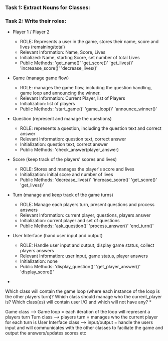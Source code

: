 ### Task 1: Extract Nouns for Classes:
### Task 2: Write their roles:

- Player 1 / Player 2
  - ROLE: Represents a user in the game, stores their name, score and lives (remaining/total)
  - Relevant Information: Name, Score, Lives
  - Initialized: Name, starting Score, set number of total Lives
  - Public Methods: 'get_name()' 'get_score()' 'get_lives()' 'increaase_score()' 'decrease_lives()'
  
- Game (manage game flow)
  - ROLE: manages the game flow, including the question handling, game loop and announcing the winner.
  - Relevant Information: Current Player, list of Players
  - Initialization: list of players
  - Public Methods: 'start_game()' 'game_loop()' 'announce_winner()'
  
- Question (represent and manage the questions)
  - ROLE: represents a question, including the question text and correct answer
  - Relevant Information: question text, correct answer
  - Initialization: question text, correct answer
  - Public Methods: 'check_answer(player_answer)
  
- Score (keep track of the players' scores and lives)
  - ROLE: Stores and manages the player's score and lives
  - Initialization: initial score and number of lives
  - Public Methods: 'decrease_lives()' 'increase_score()' 'get_score()' 'get_lives()'
  
- Turn (manage and keep track of the game turns)
  - ROLE: Manage each players turn, present questions and process answers
  - Relevant Information: current player, questions, players answer
  - Initialization: current player and set of questions
  - Public Methods: 'ask_question()' 'process_answer()' 'end_turn()'
  
- User Interface (hand user input and output)
  - ROLE: Handle user input and output, display game status, collect players answers
  - Relevant Information: user input, game status, player answers
  - Initialization: none
  - Public Methods: 'display_question()' 'get_player_answer()' 'display_score()'


*
Which class will contain the game loop (where each instance of the loop is the other players turn)?
Which class should manage who the current_player is?
Which class(es) will contain user I/O and which will not have any?
*

Game class --> Game loop = each iteration of the loop will represent a players turn
Turn class --> players turn = manages who the current player for each turn is
User Interface class --> input/output = handle the users input and will communicates with the other classes to 
                                        faciliate the game and output the answers/updates scores etc

